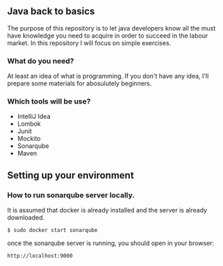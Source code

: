 ## Java back to basics

The purpose of this repository is to let java developers know all the must have knowledge you need to acquire 
in order to succeed in the labour market. In this repository I will focus on simple exercises.

### What do you need?

At least an idea of what is programming. If you don't have any idea, I'll prepare some materials for abosulutely beginners.

### Which tools will be use?

- IntelliJ Idea
- Lombok
- Junit
- Mockito
- Sonarqube
- Maven   

## Setting up your environment

### How to run sonarqube server locally.

It is assumed that docker is already installed and the server is already downloaded.

``$ sudo docker start sonarqube``

once the sonarqube server is running, you should open in your browser:

``http://localhost:9000``
